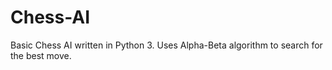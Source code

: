 # Chess-AI
Basic Chess AI written in Python 3. Uses Alpha-Beta algorithm to search for the best move.